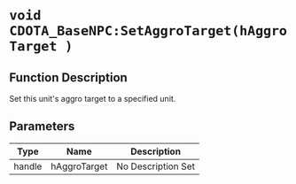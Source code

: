 # `void CDOTA_BaseNPC:SetAggroTarget(hAggroTarget )`
## Function Description
Set this unit's aggro target to a specified unit.
## Parameters
Type|Name|Description
--|--|--
handle|hAggroTarget|No Description Set
